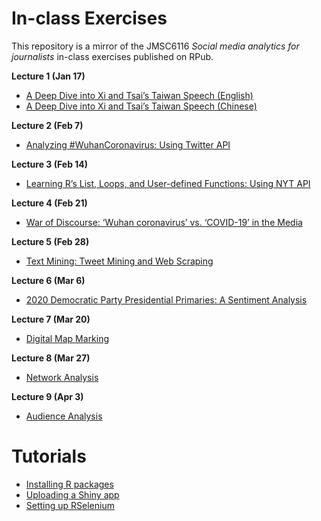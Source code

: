 # In-class Exercises
This repository is a mirror of the JMSC6116 _Social media analytics for journalists_ in-class exercises published on RPub.

**Lecture 1 (Jan 17)**
* [A Deep Dive into Xi and Tsai’s Taiwan Speech (English)](https://elgarteo.github.io/JMSC6116/Lecture_1-taiwan_speech_english.html)
* [A Deep Dive into Xi and Tsai’s Taiwan Speech (Chinese)](https://elgarteo.github.io/JMSC6116/Lecture_1-taiwan_speech_chinese.html)

**Lecture 2 (Feb 7)**
* [Analyzing #WuhanCoronavirus: Using Twitter API](https://elgarteo.github.io/JMSC6116/Lecture_2-twitter_api.html)

**Lecture 3 (Feb 14)**
* [Learning R’s List, Loops, and User-defined Functions: Using NYT API](https://elgarteo.github.io/JMSC6116/Lecture_3-nyt_api.html)

**Lecture 4 (Feb 21)**
* [War of Discourse: ‘Wuhan coronavirus’ vs. ‘COVID-19’ in the Media](https://elgarteo.github.io/JMSC6116/Lecture_4-news_api.html)

**Lecture 5 (Feb 28)**
* [Text Mining: Tweet Mining and Web Scraping](https://fukingwa.github.io/JMSC6116-2020/lecture5_2020.html)

**Lecture 6 (Mar 6)**
* [2020 Democratic Party Presidential Primaries: A Sentiment Analysis](https://elgarteo.github.io/JMSC6116/Lecture_6-sentiment_analysis.html)

**Lecture 7 (Mar 20)**
* [Digital Map Marking](https://fukingwa.github.io/JMSC6116-2020/lecture7_2020.html)

**Lecture 8 (Mar 27)**
* [Network Analysis](https://fukingwa.github.io/JMSC6116-2020/lecture8_2020.html)

**Lecture 9 (Apr 3)**
* [Audience Analysis](https://elgarteo.github.io/JMSC6116/Lecture_9-audience_analysis.html)

# Tutorials
* [Installing R packages](https://elgarteo.github.io/JMSC6116/package/install_package.html)
* [Uploading a Shiny app](https://elgarteo.github.io/JMSC6116/shiny/shiny.html)
* [Setting up RSelenium](https://elgarteo.github.io/JMSC6116/shiny/selenium.html)

